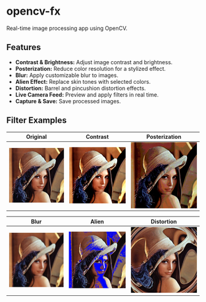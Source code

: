 # opencv-fx

Real-time image processing app using OpenCV.

## Features

- **Contrast & Brightness:** Adjust image contrast and brightness.
- **Posterization:** Reduce color resolution for a stylized effect.
- **Blur:** Apply customizable blur to images.
- **Alien Effect:** Replace skin tones with selected colors.
- **Distortion:** Barrel and pincushion distortion effects.
- **Live Camera Feed:** Preview and apply filters in real time.
- **Capture & Save:** Save processed images.

## Filter Examples

| Original | Contrast | Posterization |
|----------|----------|--------------|
| ![Original](images/lenna.png) | ![Contrast](images/LennaContrast.jpg) | ![Posterization](images/LennaPosterization.jpg) |

| Blur | Alien | Distortion |
|------|-------|------------|
| ![Blur](images/LennaBlur.jpg) | ![Alien](images/LennaAlien.jpg) | ![Distortion](images/LennaDistortion.jpg) |
